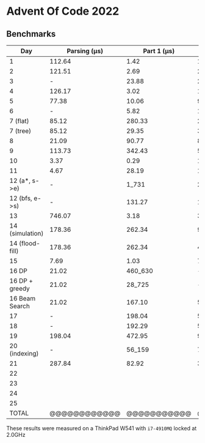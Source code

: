 # Advent Of Code 2022

## Benchmarks

| Day             | Parsing (μs) | Part 1 (μs) | Part 2 (μs) | Total (μs) |
|-----------------|--------------|-------------|-------------|------------|
| 1               | 112.64       | 1.42        | 1.81        | 115.87     |
| 2               | 121.51       | 2.69        | 2.56        | 126.76     |
| 3               | -            | 23.88       | 23.73       | 47.61      |
| 4               | 126.17       | 3.02        | 1.56        | 130.75     |
| 5               | 77.38        | 10.06       | 9.54        | 96.98      |
| 6               | -            | 5.82        | 12.27       | 18.09      |
| 7 (flat)        | 85.12        | 280.33      | 284.69      | 650.14     |
| 7 (tree)        | 85.12        | 29.35       | 30.15       | 144.62     |
| 8               | 21.09        | 90.77       | 829.58      | 941.44     |
| 9               | 113.73       | 342.43      | 534.43      | 990.58     |
| 10              | 3.37         | 0.29        | 1.04        | 4.7        |
| 11              | 4.67         | 28.19       | 12_593      | 12_625.86  |
| 12 (a*, s->e)   | -            | 1_731       | 2_122       | 3_853      |
| 12 (bfs, e->s)  | -            | 131.27      | 125.87      | 257.14     |
| 13              | 746.07       | 3.18        | 316.97      | 1_066.22   |
| 14 (simulation) | 178.36       | 262.34      | 9_082       | 9_522.7    |
| 14 (flood-fill) | 178.36       | 262.34      | 457.86      | 898.56     |
| 15              | 7.69         | 1.03        | 704_310     | -          |
| 16 DP           | 21.02        | 460_630     | -           | -          |
| 16 DP + greedy  | 21.02        | 28_725      | -           | -          |
| 16 Beam Search  | 21.02        | 167.10      | 50_665      | 50_853.12  |
| 17              | -            | 198.04      | 511.07      | 709.11     |
| 18              | -            | 192.29      | 504.37      | 696.66     |
| 19              | 198.04       | 472.95      | 986.90      | 1_657.89   |
| 20 (indexing)   | -            | 56_159      | 756_320     | 812_479    |
| 21              | 287.84       | 82.92       | 3_819       | 4_189.76   |
| 22              |              |             |             |            |
| 23              |              |             |             |            |
| 24              |              |             |             |            |
| 25              |              |             |             |            |
| TOTAL           | @@@@@@@@@@@@ | @@@@@@@@@@@ | @@@@@@@@@@@ |            |

These results were measured on a ThinkPad W541 with `i7-4910MQ` locked at 2.0GHz
